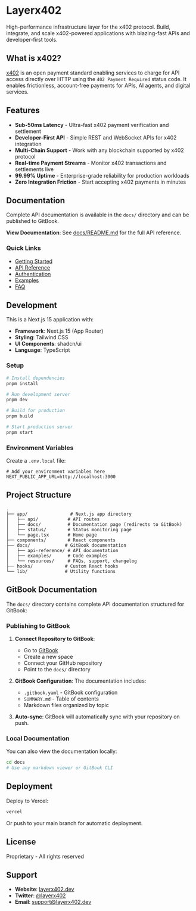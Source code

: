 # Layerx402

High-performance infrastructure layer for the x402 protocol. Build, integrate, and scale x402-powered applications with blazing-fast APIs and developer-first tools.

## What is x402?

[x402](https://www.x402.org/) is an open payment standard enabling services to charge for API access directly over HTTP using the `402 Payment Required` status code. It enables frictionless, account-free payments for APIs, AI agents, and digital services.

## Features

- **Sub-50ms Latency** - Ultra-fast x402 payment verification and settlement
- **Developer-First API** - Simple REST and WebSocket APIs for x402 integration
- **Multi-Chain Support** - Work with any blockchain supported by x402 protocol
- **Real-time Payment Streams** - Monitor x402 transactions and settlements live
- **99.99% Uptime** - Enterprise-grade reliability for production workloads
- **Zero Integration Friction** - Start accepting x402 payments in minutes

## Documentation

Complete API documentation is available in the `docs/` directory and can be published to GitBook.

**View Documentation**: See [docs/README.md](docs/README.md) for the full API reference.

### Quick Links

- [Getting Started](docs/getting-started.md)
- [API Reference](docs/api-reference/)
- [Authentication](docs/authentication.md)
- [Examples](docs/examples/)
- [FAQ](docs/resources/faq.md)

## Development

This is a Next.js 15 application with:

- **Framework**: Next.js 15 (App Router)
- **Styling**: Tailwind CSS
- **UI Components**: shadcn/ui
- **Language**: TypeScript

### Setup

```bash
# Install dependencies
pnpm install

# Run development server
pnpm dev

# Build for production
pnpm build

# Start production server
pnpm start
```

### Environment Variables

Create a `.env.local` file:

```env
# Add your environment variables here
NEXT_PUBLIC_APP_URL=http://localhost:3000
```

## Project Structure

```
.
├── app/                # Next.js app directory
│   ├── api/           # API routes
│   ├── docs/          # Documentation page (redirects to GitBook)
│   ├── status/        # Status monitoring page
│   └── page.tsx       # Home page
├── components/        # React components
├── docs/             # GitBook documentation
│   ├── api-reference/ # API documentation
│   ├── examples/      # Code examples
│   └── resources/     # FAQs, support, changelog
├── hooks/            # Custom React hooks
└── lib/              # Utility functions
```

## GitBook Documentation

The `docs/` directory contains complete API documentation structured for GitBook:

### Publishing to GitBook

1. **Connect Repository to GitBook**:
   - Go to [GitBook](https://www.gitbook.com/)
   - Create a new space
   - Connect your GitHub repository
   - Point to the `docs/` directory

2. **GitBook Configuration**:
   The documentation includes:
   - `.gitbook.yaml` - GitBook configuration
   - `SUMMARY.md` - Table of contents
   - Markdown files organized by topic

3. **Auto-sync**:
   GitBook will automatically sync with your repository on push.

### Local Documentation

You can also view the documentation locally:

```bash
cd docs
# Use any markdown viewer or GitBook CLI
```

## Deployment

Deploy to Vercel:

```bash
vercel
```

Or push to your main branch for automatic deployment.

## License

Proprietary - All rights reserved

## Support

- **Website**: [layerx402.dev](https://layerx402.dev)
- **Twitter**: [@layerx402](https://x.com/layerx402)
- **Email**: support@layerx402.dev
